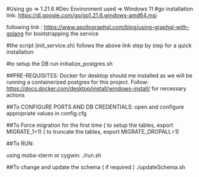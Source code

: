 #Using go => 1.21.6
#Dev Environment used => Windows 11
#go installation link: https://dl.google.com/go/go1.21.6.windows-amd64.msi


following link : https://www.apollographql.com/blog/using-graphql-with-golang for bootstrapping the service


#the script (init_service.sh)
follows the above link step by step for a quick installation

#to setup the DB
run initialize_postgres.sh

##PRE-REQUISITES:
Docker for desktop should me installed as we will be running a containerized postgres for this project.
Follow: https://docs.docker.com/desktop/install/windows-install/ for necessary actions

##To CONFIGURE PORTS AND DB CREDENTIALS:
open and configure appropriate values in config.cfg

##To Force migration for the first time
( to setup the tables, export MIGRATE_1=1)
( to truncate the tables, export MIGRATE_DROPALL=1)

##To RUN:

using moba-xterm or cygwin:
./run.sh

##To change and update the schema ( if required )
./updateSchema.sh
